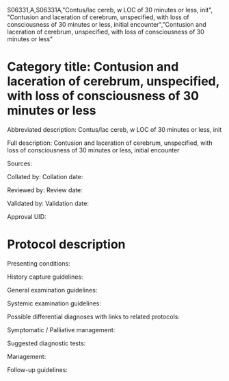 S06331,A,S06331A,"Contus/lac cereb, w LOC of 30 minutes or less, init", "Contusion and laceration of cerebrum, unspecified, with loss of consciousness of 30 minutes or less, initial encounter","Contusion and laceration of cerebrum, unspecified, with loss of consciousness of 30 minutes or less"
# Category title: Contusion and laceration of cerebrum, unspecified, with loss of consciousness of 30 minutes or less

Abbreviated description: Contus/lac cereb, w LOC of 30 minutes or less, init

Full description: Contusion and laceration of cerebrum, unspecified, with loss of consciousness of 30 minutes or less, initial encounter

Sources:

Collated by:
Collation date:

Reviewed by:
Review date:

Validated by:
Validation date:

Approval UID:

# Protocol description

Presenting conditions:

History capture guidelines:

General examination guidelines:

Systemic examination guidelines:

Possible differential diagnoses with links to related protocols:

Symptomatic / Palliative management:

Suggested diagnostic tests:

Management:

Follow-up guidelines:
